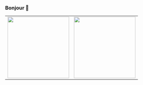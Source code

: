 ### Bonjour 👋

<table width="100%">
  <tr>
    <td>
      <img height="200em" src="https://github-readme-stats.vercel.app/api?username=qiqinn&show_icons=true&hide_border=true" /> 
    </td>
    <td> 
      <img height="200em" src="https://github-readme-stats.vercel.app/api/top-langs/?username=qiqinn&show_icons=true&hide_border=true&layout=compact&langs_count=10&hide=Jupyter Notebook"/> 
    </td>
  </tr>
<table>
  

<!--
**TotonAntoko/TotonAntoko** is a ✨ _special_ ✨ repository because its `README.md` (this file) appears on your GitHub profile.

Here are some ideas to get you started:
- 🔭 I’m currently working on ...
- 🌱 I’m currently learning ...
- 👯 I’m looking to collaborate on ...
- 🤔 I’m looking for help with ...
- 💬 Ask me about ...
- 📫 How to reach me: ...
- 😄 Pronouns: ...
- ⚡ Fun fact: ...

-->
